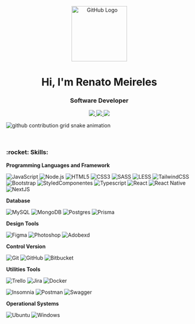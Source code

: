 <div align="center">
<img src="https://github.com/tassiotfc/tassiotfc/blob/main/octo.gif" alt="GitHub Logo" width="150" height="150" />
</div>

<h1 align="center"> Hi, I'm Renato Meireles</h1>
<h3 align="center"> Software Developer</h3>

<!-- Contatos -->
<div align="center">    

  <a href="https://api.whatsapp.com/send/?phone=5521981941439" alt="gmail" target="_blank">
    <img src="https://img.shields.io/badge/-WhatsApp-288048?style=flat-square&labelColor=288048&logo=whatsapp&logoColor=white&link=https://api.whatsapp.com/send/?phone=5521981941439" />
  </a>
  
  <a href="https://www.linkedin.com/in/renatomeireles/" alt="linkedin" target="_blank">
    <img src="https://img.shields.io/badge/LinkedIn-%230077B5.svg?&style=flat-square&logo=linkedin&logoColor=white">
  </a>
  
  
  <a href="mailto:renatodepontes@gmail.com" alt="gmail" target="_blank">
    <img src="https://img.shields.io/badge/-Gmail-FF0000?style=flat-square&labelColor=FF0000&logo=gmail&logoColor=white&link=mailto:renatodepontes@gmail.com" />
  </a>

  

</div>

![github contribution grid snake animation](https://www.renatomeireles.com.br/github-contribution-grid-snake.svg)

<br/>

<h3 align="left"> :rocket:&nbsp;Skills:</h3>

**Programming Languages and Framework**
    
  ![JavaScript](https://img.shields.io/badge/-JavaScript-333333?style=flat&logo=javascript)   ![Node.js](https://img.shields.io/badge/-Node.js-333333?style=flat&logo=node.js)  ![HTML5](https://img.shields.io/badge/-HTML5-333333?style=flat&logo=HTML5)  ![CSS3](https://img.shields.io/badge/-CSS3-333333?style=flat&logo=CSS3&logoColor=1572B6)  ![SASS](https://img.shields.io/badge/-SASS-333333?style=flat&logo=sass)   ![LESS](https://img.shields.io/badge/-LESS-333333?style=flat&logo=less)  ![TailwindCSS](https://img.shields.io/badge/-TailwindCSS-333333?style=flat&logo=tailwindcss)   ![Bootstrap](https://img.shields.io/badge/-Bootstrap-333333?style=flat&logo=bootstrap)   ![StyledComponentes](https://img.shields.io/badge/-styled--componentes-333333?style=flat&logo=styled-components)   ![Typescript](https://img.shields.io/badge/TypeScript-333333?style=flat&logo=typescript)    ![React](https://img.shields.io/badge/-React-333333?style=flat&logo=React&logoColor=3998B6)  ![React Native](https://img.shields.io/badge/-React_Native-333333?style=flat&logo=React)   ![NextJS](https://img.shields.io/badge/-NextJS-333333?style=flat&logo=next.js)
  
**Database**

  ![MySQL](https://img.shields.io/badge/MySQL-333333?style=flat&logo=mysql)   ![MongoDB](https://img.shields.io/badge/-MongoDB-333333?style=flat&logo=mongodb)   ![Postgres](https://img.shields.io/badge/Postgres-333333?style=flat&logo=postgresql)   ![Prisma](https://img.shields.io/badge/-Prisma-333333?style=flat&logo=Prisma)

**Design Tools**

  ![Figma](https://img.shields.io/badge/-Figma-333333?style=flat&logo=figma)   ![Photoshop](https://img.shields.io/badge/-Photoshop-333333?style=flat&logo=adobephotoshop)   ![Adobexd](https://img.shields.io/badge/-AdobeXD-333333?style=flat&logo=adobexd)

**Control Version**
  
  ![Git](https://img.shields.io/badge/-Git-333333?style=flat&logo=git) ![GitHub](https://img.shields.io/badge/-GitHub-333333?style=flat&logo=github)   ![Bitbucket](https://img.shields.io/badge/-Bitbucket-333333?style=flat&logo=bitbucket&logoColor=0052CC)
  
**Utilities Tools**
  
  ![Trello](https://img.shields.io/badge/-Trello-333333?style=flat&logo=trello&logoColor=0052CC)  ![Jira](https://img.shields.io/badge/-Jira-333333?style=flat&logo=jira)    ![Docker](https://img.shields.io/badge/-Docker-333333?style=flat&logo=docker)

 ![Insomnia](https://img.shields.io/badge/-Insomnia-333333?style=flat&logo=insomnia&logoColor=4000BF)   ![Postman](https://img.shields.io/badge/-Postman-333333?style=flat&logo=Postman)   ![Swagger](https://img.shields.io/badge/-Swagger-333333?style=flat&logo=Swagger)

**Operational Systems**  
  
  ![Ubuntu](https://img.shields.io/badge/-Ubuntu-333333?style=flat&logo=Ubuntu)   ![Windows](https://img.shields.io/badge/-Windows-333333?style=flat&logo=Windows&logoColor=0078D6)

